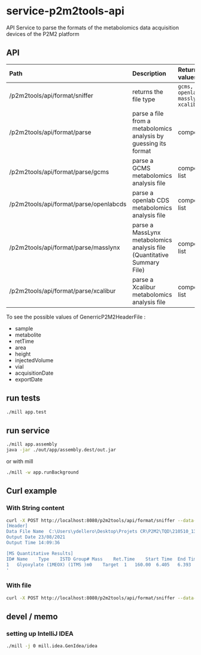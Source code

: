 # service-p2m2tools-api

API Service to parse the formats of the metabolomics data acquisition devices of the P2M2 platform

## API

| Path                             | Description                                     | Return values                        | Return values         |
|:---------------------------------|:------------------------------------------------|:-------------------------------------|:----------------------|
| /p2m2tools/api/format/sniffer    | returns the file type                           | `gcms, openlabcds, masslynx, xcalibur` | { format : `value`}   |
| /p2m2tools/api/format/parse      | parse a file from a metabolomics analysis by guessing its format | compound                             |     [ { `GenerricP2M2HeaderFile`  : `value` } {} ]                   |
| /p2m2tools/api/format/parse/gcms | parse a GCMS metabolomics analysis file         | compound list                        | [ { `GenerricP2M2HeaderFile`  : `value` } {} ] |
| /p2m2tools/api/format/parse/openlabcds    | parse a openlab CDS metabolomics analysis file  | compound list                        | [ { `GenerricP2M2HeaderFile`  : `value` } {} ] |
| /p2m2tools/api/format/parse/masslynx    | parse a MassLynx metabolomics analysis file (Quantitative Summary File) | compound list                        | [ { `GenerricP2M2HeaderFile`  : `value` } {} ] |
| /p2m2tools/api/format/parse/xcalibur    | parse a Xcalibur metabolomics analysis file     | compound list                        | [ { `GenerricP2M2HeaderFile`  : `value` } {} ] |


To see the possible values of GenerricP2M2HeaderFile :
- sample
- metabolite
- retTime
- area
- height
- injectedVolume
- vial
- acquisitionDate
- exportDate

## run tests

```bash
./mill app.test
```

## run service

```bash
./mill app.assembly
java -jar ./out/app/assembly.dest/out.jar
```

or with mill 
```bash
./mill -w app.runBackground
```

## Curl example

### With String content

```bash
curl -X POST http://localhost:8080/p2m2tools/api/format/sniffer --data-raw '
[Header]
Data File Name	C:\Users\ydellero\Desktop\Projets CR\P2M2\TQD\210510_13C_Younes\13CPROT2.qgd
Output Date	23/08/2021
Output Time	14:09:36

[MS Quantitative Results]
ID#	Name	Type	ISTD Group#	Mass	Ret.Time	Start Time	End Time	A/H	Area	Height	Conc.	Mode	Peak#	Std.Ret.Time	Calibration Curve	3rd	2nd	1st	Constant	Ref.Ion Area	Ref.Ion Height	Ref.Ion Set Ratio	Ref.Ion Ratio	Recovery	SI	Ref.Ion1 m/z	Ref.Ion1 Area	Ref.Ion1 Height	Ref.Ion1 Set Ratio	Ref.Ion1 Ratio	Ref.Ion2 m/z	Ref.Ion2 Area	Ref.Ion2 Height	Ref.Ion2 Set Ratio	Ref.Ion2 Ratio	Ref.Ion3 m/z	Ref.Ion3 Area	Ref.Ion3 Height	Ref.Ion3 Set Ratio	Ref.Ion3 Ratio	Ref.Ion4 m/z	Ref.Ion4 Area	Ref.Ion4 Height	Ref.Ion4 Set Ratio	Ref.Ion4 Ratio	Ref.Ion5 m/z	Ref.Ion5 Area	Ref.Ion5 Height	Ref.Ion5 Set Ratio	Ref.Ion5 Ratio	Ret. Index	S/N	Unit	Description	Threshold
1	Glyoxylate (1MEOX) (1TMS )m0	Target	1	160.00	6.405	6.393	6.423	1.080	14	13	0.00029	Auto	3	6.400	Default	0	0	0	0	0	0	84.50	0.00	0.00	18	73.00	0	0	84.50	0.00	59.00	142	129	49.59	1014.29	0	0	0	0	0	0	0	0	0	0	0	0	0	0	0	1218	4.87	mg/L		0.00000
'
```
### With file

```bash
curl -X POST http://localhost:8080/p2m2tools/api/format/sniffer --data-binary @app/test/resources/xcalibur.xls 
```

## devel / memo


### setting up IntelliJ IDEA
```bash
./mill -j 0 mill.idea.GenIdea/idea
```
